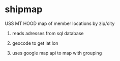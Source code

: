 # shipmap

USS MT HOOD  map of member locations by zip/city

1. reads adresses from sql database

2. geocode to get lat lon

3. uses google map api to map with grouping
